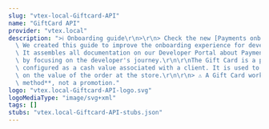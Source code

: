 ```yaml
---
slug: "vtex-local-Giftcard-API"
name: "GiftCard API"
provider: "vtex.local"
description: ">ℹ️ Onboarding guide\r\n>\r\n> Check the new [Payments onboarding guide](https://developers.vtex.com/docs/guides/payments-overview).\
  \ We created this guide to improve the onboarding experience for developers at VTEX.\
  \ It assembles all documentation on our Developer Portal about Payments and is organized\
  \ by focusing on the developer's journey.\r\n\r\nThe Gift Card is a payment method\
  \ configured as a cash value associated with a client. It is used to grant a discount\
  \ on the value of the order at the store.\r\n\r\n> ⚠ A Gift Card works as a **payment\
  \ method**, not a promotion."
logo: "vtex.local-Giftcard-API-logo.svg"
logoMediaType: "image/svg+xml"
tags: []
stubs: "vtex.local-Giftcard-API-stubs.json"
---
```

